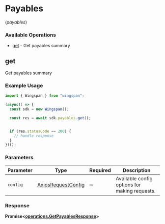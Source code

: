 # Payables
(*payables*)

### Available Operations

* [get](#get) - Get payables summary

## get

Get payables summary

### Example Usage

```typescript
import { Wingspan } from "wingspan";

(async() => {
  const sdk = new Wingspan();

  const res = await sdk.payables.get();


  if (res.statusCode == 200) {
    // handle response
  }
})();
```

### Parameters

| Parameter                                                    | Type                                                         | Required                                                     | Description                                                  |
| ------------------------------------------------------------ | ------------------------------------------------------------ | ------------------------------------------------------------ | ------------------------------------------------------------ |
| `config`                                                     | [AxiosRequestConfig](https://axios-http.com/docs/req_config) | :heavy_minus_sign:                                           | Available config options for making requests.                |


### Response

**Promise<[operations.GetPayablesResponse](../../models/operations/getpayablesresponse.md)>**

